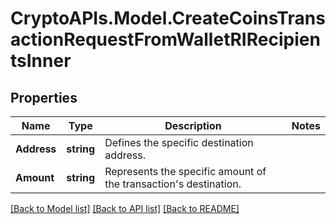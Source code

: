 # CryptoAPIs.Model.CreateCoinsTransactionRequestFromWalletRIRecipientsInner

## Properties

Name | Type | Description | Notes
------------ | ------------- | ------------- | -------------
**Address** | **string** | Defines the specific destination address. | 
**Amount** | **string** | Represents the specific amount of the transaction&#39;s destination. | 

[[Back to Model list]](../README.md#documentation-for-models) [[Back to API list]](../README.md#documentation-for-api-endpoints) [[Back to README]](../README.md)

